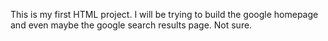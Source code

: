 This is my first HTML project.  I will be trying to build the google homepage and even maybe the google search results page.  Not sure. 